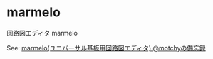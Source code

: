 # marmelo

回路図エディタ marmelo

See: [marmelo(ユニバーサル基板用回路図エディタ)  @motchyの備忘録](https://motchy99.blog.fc2.com/blog-entry-73.html)
